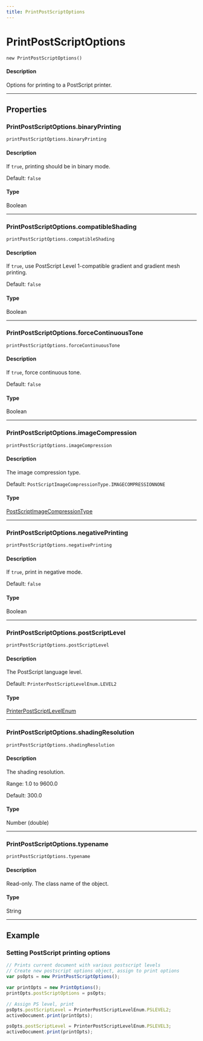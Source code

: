 ```yaml
---
title: PrintPostScriptOptions
---
```

# PrintPostScriptOptions

`new PrintPostScriptOptions()`

#### Description

Options for printing to a PostScript printer.

---

## Properties

### PrintPostScriptOptions.binaryPrinting

`printPostScriptOptions.binaryPrinting`

#### Description

If `true`, printing should be in binary mode.

Default: `false`

#### Type

Boolean

---

### PrintPostScriptOptions.compatibleShading

`printPostScriptOptions.compatibleShading`

#### Description

If `true`, use PostScript Level 1-compatible gradient and gradient mesh printing.

Default: `false`

#### Type

Boolean

---

### PrintPostScriptOptions.forceContinuousTone

`printPostScriptOptions.forceContinuousTone`

#### Description

If `true`, force continuous tone.

Default: `false`

#### Type

Boolean

---

### PrintPostScriptOptions.imageCompression

`printPostScriptOptions.imageCompression`

#### Description

The image compression type.

Default: `PostScriptImageCompressionType.IMAGECOMPRESSIONNONE`

#### Type

[PostScriptImageCompressionType](../scripting-constants#postscriptimagecompressiontype)

---

### PrintPostScriptOptions.negativePrinting

`printPostScriptOptions.negativePrinting`

#### Description

If `true`, print in negative mode.

Default: `false`

#### Type

Boolean

---

### PrintPostScriptOptions.postScriptLevel

`printPostScriptOptions.postScriptLevel`

#### Description

The PostScript language level.

Default: `PrinterPostScriptLevelEnum.LEVEL2`

#### Type

[PrinterPostScriptLevelEnum](../scripting-constants#printerpostscriptlevelenum)

---

### PrintPostScriptOptions.shadingResolution

`printPostScriptOptions.shadingResolution`

#### Description

The shading resolution.

Range: 1.0 to 9600.0

Default: 300.0

#### Type

Number (double)

---

### PrintPostScriptOptions.typename

`printPostScriptOptions.typename`

#### Description

Read-only. The class name of the object.

#### Type

String

---

## Example

### Setting PostScript printing options

```javascript
// Prints current document with various postscript levels
// Create new postscript options object, assign to print options
var psOpts = new PrintPostScriptOptions();

var printOpts = new PrintOptions();
printOpts.postScriptOptions = psOpts;

// Assign PS level, print
psOpts.postScriptLevel = PrinterPostScriptLevelEnum.PSLEVEL2;
activeDocument.print(printOpts);

psOpts.postScriptLevel = PrinterPostScriptLevelEnum.PSLEVEL3;
activeDocument.print(printOpts);
```
